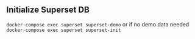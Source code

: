 ## Initialize Superset DB  
`docker-compose exec superset superset-demo`
or if no demo data needed  
`docker-compose exec superset superset-init`
